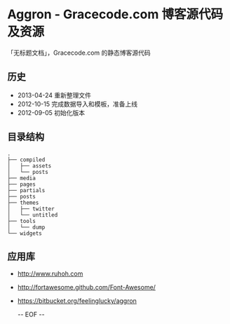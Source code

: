 # Aggron - Gracecode.com 博客源代码及资源

「无标题文档」，Gracecode.com 的静态博客源代码


## 历史

* 2013-04-24 重新整理文件
* 2012-10-15 完成数据导入和模板，准备上线
* 2012-09-05 初始化版本


## 目录结构

```
.
├── compiled
│   ├── assets
│   └── posts
├── media
├── pages
├── partials
├── posts
├── themes
│   ├── twitter
│   └── untitled
├── tools
│   └── dump
└── widgets
```


## 应用库

* http://www.ruhoh.com
* http://fortawesome.github.com/Font-Awesome/
* https://bitbucket.org/feelinglucky/aggron

    -- EOF --
